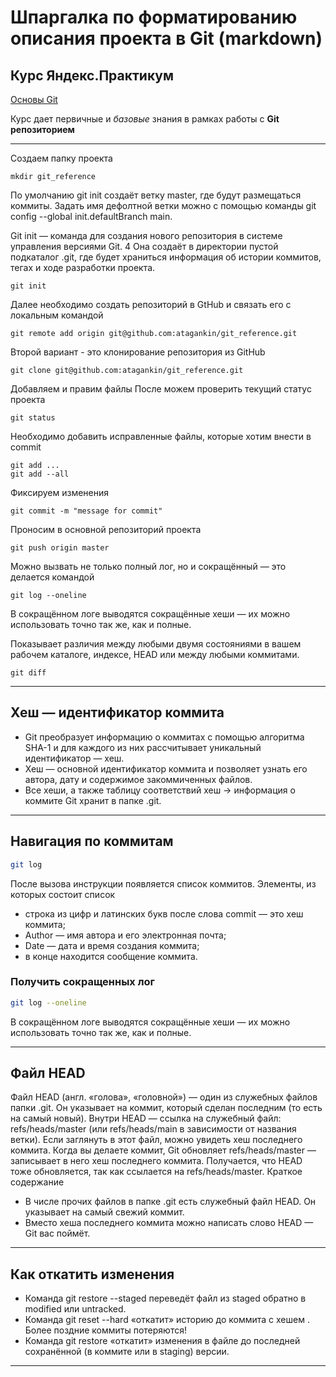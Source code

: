 # Шпаргалка по форматированию описания проекта в Git (markdown)

## Курс Яндекс.Практикум

[Основы Git](https://practicum.yandex.ru/git-basics/?from=catalog)

Курс дает первичные и _базовые_ знания в рамках работы с **Git репозиторием**

---

Создаем папку проекта
```
mkdir git_reference
```

По умолчанию git init создаёт ветку master, где будут размещаться коммиты. Задать имя дефолтной ветки можно с помощью команды git config --global init.defaultBranch main.

Git init — команда для создания нового репозитория в системе управления версиями Git. 4 Она создаёт в директории пустой подкаталог .git, где будет храниться информация об истории коммитов, тегах и ходе разработки проекта. 

```
git init
```

Далее необходимо создать репозиторий в GtHub и связать его с локальным командой
```
git remote add origin git@github.com:atagankin/git_reference.git
```

Второй вариант - это клонирование репозитория из GitHub
```
git clone git@github.com:atagankin/git_reference.git
```
Добавляем и правим файлы
После можем проверить текущий статус проекта
```
git status
```

Необходимо добавить исправленные файлы, которые хотим внести в commit
```
git add ...
git add --all
```

Фиксируем изменения
```
git commit -m "message for commit"
```
Проносим в основной репозиторий проекта
```
git push origin master
```
Можно вызвать не только полный лог, но и сокращённый — это делается командой 
```
git log --oneline
```
В сокращённом логе выводятся сокращённые хеши — их можно использовать точно так же, как и полные.

Показывает различия между любыми двумя состояниями в вашем рабочем каталоге, индексе, HEAD или между любыми коммитами.
```
git diff
```

---

## Хеш — идентификатор коммита

* Git преобразует информацию о коммитах с помощью алгоритма SHA-1 и для каждого из них рассчитывает уникальный идентификатор — хеш.
* Хеш — основной идентификатор коммита и позволяет узнать его автора, дату и содержимое закоммиченных файлов.
* Все хеши, а также таблицу соответствий хеш → информация о коммите Git хранит в папке .git.

---

## Навигация по коммитам

```bash
git log
```
После вызова инструкции появляется список коммитов.
Элементы, из которых состоит список
* строка из цифр и латинских букв после слова commit — это хеш коммита;
* Author — имя автора и его электронная почта;
* Date — дата и время создания коммита;
* в конце находится сообщение коммита.
### Получить сокращенных лог
```bash
git log --oneline
```
В сокращённом логе выводятся сокращённые хеши — их можно использовать точно так же, как и полные.

---

## Файл HEAD
Файл HEAD (англ. «голова», «головной») — один из служебных файлов папки .git. Он указывает на коммит, который сделан последним (то есть на самый новый).
Внутри HEAD — ссылка на служебный файл: refs/heads/master (или refs/heads/main в зависимости от названия ветки). Если заглянуть в этот файл, можно увидеть хеш последнего коммита.
Когда вы делаете коммит, Git обновляет refs/heads/master — записывает в него хеш последнего коммита. Получается, что HEAD тоже обновляется, так как ссылается на refs/heads/master.
Краткое содержание
* В числе прочих файлов в папке .git есть служебный файл HEAD. Он указывает на самый свежий коммит.
* Вместо хеша последнего коммита можно написать слово HEAD — Git вас поймёт.

---

## Как откатить изменения
* Команда git restore --staged <file> переведёт файл из staged обратно в modified или untracked.
* Команда git reset --hard <commit hash> «откатит» историю до коммита с хешем <hash>. Более поздние коммиты потеряются!
* Команда git restore <file> «откатит» изменения в файле до последней сохранённой (в коммите или в staging) версии.

---
